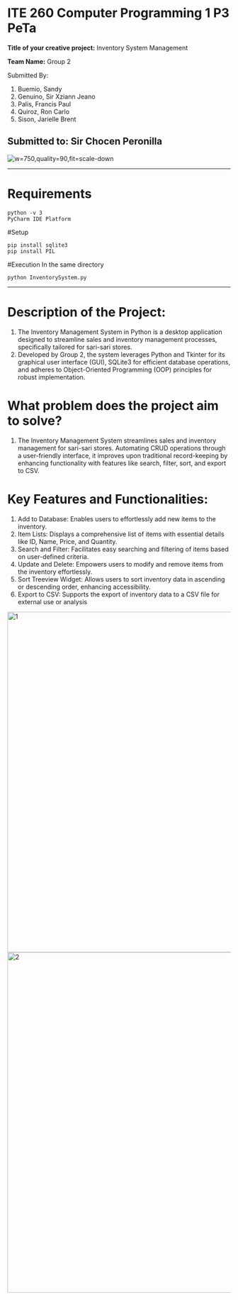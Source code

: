 # ITE 260 Computer Programming 1 P3 PeTa

**Title of your creative project:** Inventory System Management

**Team Name:** Group 2

Submitted By: 

1. Buemio, Sandy
2. Genuino, Sir Xziann Jeano
3. Palis, Francis Paul
4. Quiroz, Ron Carlo
5. Sison, Jarielle Brent

Submitted to: Sir Chocen Peronilla
---
![w=750,quality=90,fit=scale-down](https://github.com/user-attachments/assets/15f51d5c-e94e-4803-8c55-0b8735caed21)

---
# Requirements
```
python -v 3
PyCharm IDE Platform
```


#Setup
```
pip install sqlite3
pip install PIL
```

#Execution
In the same directory

```
python InventorySystem.py
```




---
# **Description of the Project:**

1. The Inventory Management System in Python is a desktop application designed to streamline sales and inventory management processes, specifically tailored for sari-sari stores.
2. Developed by Group 2, the system leverages Python and Tkinter for its graphical user interface (GUI), SQLite3 for efficient database operations, and adheres to Object-Oriented Programming (OOP) principles for robust implementation.

# What problem does the project aim to solve?

1. The Inventory Management System streamlines sales and inventory management for sari-sari stores. Automating CRUD operations through a user-friendly interface, it improves upon traditional record-keeping by enhancing functionality with
features like search, filter, sort, and export to CSV.

# Key Features and Functionalities:

1. Add to Database: Enables users to effortlessly add new items to the inventory.
2. Item Lists: Displays a comprehensive list of items with essential details like ID, Name, Price, and Quantity.
3. Search and Filter: Facilitates easy searching and filtering of items based on user-defined criteria.
4. Update and Delete: Empowers users to modify and remove items from the inventory effortlessly.
5. Sort Treeview Widget: Allows users to sort inventory data in ascending or descending order, enhancing accessibility.
6. Export to CSV: Supports the export of inventory data to a CSV file for external use or analysis

<img width="1366" height="768" alt="1" src="https://github.com/user-attachments/assets/4614c339-efdd-415b-80ff-3d0dbd3d8e03" />

<img width="1366" height="768" alt="2" src="https://github.com/user-attachments/assets/6bd41c5e-9a11-411c-9aaa-fec2dd09f838" />
